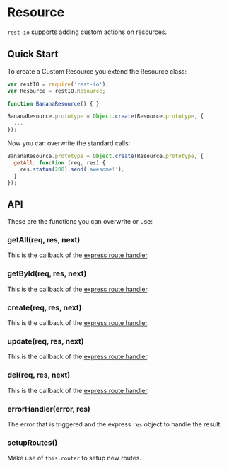 # Resource
`rest-io` supports adding custom actions on resources.

## Quick Start
To create a Custom Resource you extend the Resource class:

```javascript
var restIO = require('rest-io');
var Resource = restIO.Resource;

function BananaResource() { }

BananaResource.prototype = Object.create(Resource.prototype, {
  ...
});
```

Now you can overwrite the standard calls:

```javascript
BananaResource.prototype = Object.create(Resource.prototype, {
  getAll: function (req, res) {
    res.status(200).send('awesome!');
  }
});
```

## API
These are the functions you can overwrite or use:

### getAll(req, res, next)
This is the callback of the [express route handler](http://expressjs.com/guide/routing.html).

### getById(req, res, next)
This is the callback of the [express route handler](http://expressjs.com/guide/routing.html).

### create(req, res, next)
This is the callback of the [express route handler](http://expressjs.com/guide/routing.html).

### update(req, res, next)
This is the callback of the [express route handler](http://expressjs.com/guide/routing.html).

### del(req, res, next)
This is the callback of the [express route handler](http://expressjs.com/guide/routing.html).

### errorHandler(error, res)
The error that is triggered and the express `res` object to handle the result.

### setupRoutes()
Make use of `this.router` to setup new routes.
